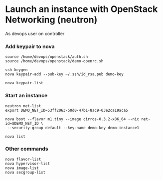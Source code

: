 #  Launch an instance with OpenStack Networking (neutron)

As devops user on controller

### Add keypair to nova
```
source /home/devops/openstack/auth.sh
source /home/devops/openstack/demo-openrc.sh

ssh-keygen
nova keypair-add --pub-key ~/.ssh/id_rsa.pub demo-key

nova keypair-list
```

### Start an instance
```
neutron net-list
export DEMO_NET_ID=53ff2063-50d0-47b1-8ac9-03e2ca19aca5

nova boot --flavor m1.tiny --image cirros-0.3.2-x86_64 --nic net-id=$DEMO_NET_ID \
 --security-group default --key-name demo-key demo-instance1
 
nova list
```

### Other commands

```
nova flavor-list
nova hypervisor-list
nova image-list
nova secgroup-list
```

